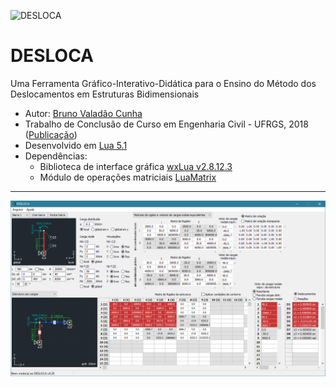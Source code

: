 ![DESLOCA](/icons/Ícone%20v9%20256x256%20PNG.png "DESLOCA") 
# DESLOCA

Uma Ferramenta Gráfico-Interativo-Didática para o Ensino do Método dos Deslocamentos em Estruturas Bidimensionais
- Autor: [Bruno Valadão Cunha](https://github.com/brunovalads)
- Trabalho de Conclusão de Curso em Engenharia Civil - UFRGS, 2018 ([Publicação](https://www.lume.ufrgs.br/handle/10183/184711))
- Desenvolvido em [Lua 5.1](https://www.lua.org/)
- Dependências:
  - Biblioteca de interface gráfica [wxLua v2.8.12.3](http://wxlua.sourceforge.net/)
  - Módulo de operações matriciais [LuaMatrix](https://github.com/davidm/lua-matrix)

---
![Interface](Interface%20v0.28.PNG "Interface v0.28") 
